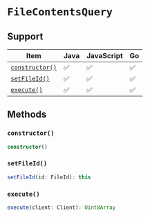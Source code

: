 # `FileContentsQuery`

## Support

| Item | Java | JavaScript | Go
| - | - | - | - |
| [`constructor()`](#new) | ✅ | ✅ | ✅
| [`setFileId()`](#setFileId) | ✅ | ✅ | ✅
| [`execute()`](#execute) | ✅ | ✅ | ✅

## Methods

### `constructor()`

```typescript
constructor()
```

### `setFileId()`

```typescript
setFileId(id: FileId): this
```

### `execute()`

```typescript
execute(client: Client): Uint8Array
```
